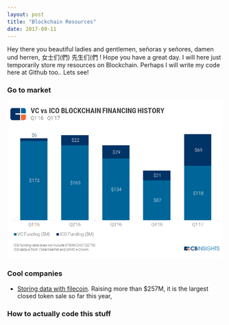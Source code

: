 ```yaml
---
layout: post
title: "Blockchain Resources"
date: 2017-09-11
---
```


Hey there you beautiful ladies and gentlemen, señoras y señores, damen und herren, 女士们(們) 先生们(們 ! Hope you have a great day. 
I will here just temporarily store my resources on Blockchain. Perhaps I will write my code here at Github too.. Lets see!


### Go to market 



![small](/figs/2017-09-11-Blockchain-resources/ICOs-vs-VCs.png)



### Cool companies

* [Storing data with filecoin](https://filecoin.io/). Raising more than $257M, it is the largest closed token sale so far this year,





### How to actually code this stuff
